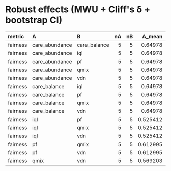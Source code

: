 # Robust effects (MWU + Cliff's δ + bootstrap CI)
| metric   | A              | B            |   nA |   nB |   A_mean |   B_mean |   cliffs_delta |   boot_CI_lo |   boot_CI_hi |      p_raw | test   |   p_holm |
|:---------|:---------------|:-------------|-----:|-----:|---------:|---------:|---------------:|-------------:|-------------:|-----------:|:-------|---------:|
| fairness | care_abundance | care_balance |    5 |    5 | 0.64978  | 0.64978  |              0 | -0.000878592 |  0.000873765 | 1          | MWU    | 1        |
| fairness | care_abundance | iql          |    5 |    5 | 0.64978  | 0.525412 |              1 |  0.12349     |  0.125242    | 0.00793651 | MWU    | 0.119048 |
| fairness | care_abundance | pf           |    5 |    5 | 0.64978  | 0.612995 |              1 |  0.0359064   |  0.0376588   | 0.00793651 | MWU    | 0.119048 |
| fairness | care_abundance | qmix         |    5 |    5 | 0.64978  | 0.569203 |              1 |  0.0796981   |  0.0814504   | 0.00793651 | MWU    | 0.119048 |
| fairness | care_abundance | vdn          |    5 |    5 | 0.64978  | 0.535922 |              1 |  0.11298     |  0.114732    | 0.00793651 | MWU    | 0.119048 |
| fairness | care_balance   | iql          |    5 |    5 | 0.64978  | 0.525412 |              1 |  0.12349     |  0.125242    | 0.00793651 | MWU    | 0.119048 |
| fairness | care_balance   | pf           |    5 |    5 | 0.64978  | 0.612995 |              1 |  0.0359064   |  0.0376588   | 0.00793651 | MWU    | 0.119048 |
| fairness | care_balance   | qmix         |    5 |    5 | 0.64978  | 0.569203 |              1 |  0.0796981   |  0.0814504   | 0.00793651 | MWU    | 0.119048 |
| fairness | care_balance   | vdn          |    5 |    5 | 0.64978  | 0.535922 |              1 |  0.11298     |  0.114732    | 0.00793651 | MWU    | 0.119048 |
| fairness | iql            | pf           |    5 |    5 | 0.525412 | 0.612995 |             -1 | -0.0884619   | -0.0867096   | 0.00793651 | MWU    | 0.119048 |
| fairness | iql            | qmix         |    5 |    5 | 0.525412 | 0.569203 |             -1 | -0.0446703   | -0.0429179   | 0.00793651 | MWU    | 0.119048 |
| fairness | iql            | vdn          |    5 |    5 | 0.525412 | 0.535922 |             -1 | -0.0113886   | -0.00963624  | 0.00793651 | MWU    | 0.119048 |
| fairness | pf             | qmix         |    5 |    5 | 0.612995 | 0.569203 |              1 |  0.0429131   |  0.0446654   | 0.00793651 | MWU    | 0.119048 |
| fairness | pf             | vdn          |    5 |    5 | 0.612995 | 0.535922 |              1 |  0.0761947   |  0.0779471   | 0.00793651 | MWU    | 0.119048 |
| fairness | qmix           | vdn          |    5 |    5 | 0.569203 | 0.535922 |              1 |  0.0324031   |  0.0341554   | 0.00793651 | MWU    | 0.119048 |